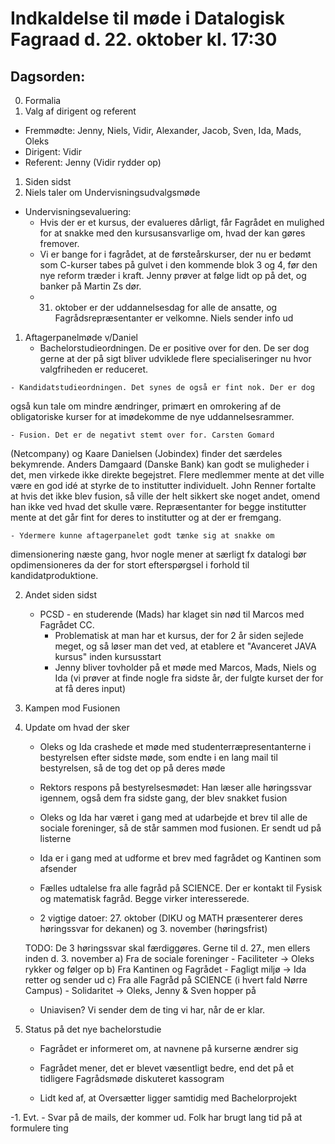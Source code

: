 # Indkaldelse til møde i Datalogisk Fagraad d. 22. oktober kl. 17:30

## Dagsorden:

0. Formalia
  0. Valg af dirigent og referent
  - Fremmødte: Jenny, Niels, Vidir, Alexander, Jacob, Sven, Ida, Mads, Oleks
  - Dirigent: Vidir
  - Referent: Jenny (Vidir rydder op)
1. Siden sidst
  0. Niels taler om Undervisningsudvalgsmøde
  - Undervisningsevaluering:
    - Hvis der er et kursus, der evalueres dårligt, får Fagrådet en mulighed for at snakke med den kursusansvarlige om, hvad der kan gøres fremover.
    - Vi er bange for i fagrådet, at de førsteårskurser, der nu er bedømt som C-kurser tabes på gulvet i den kommende blok 3 og 4, før den nye reform træder i kraft. Jenny prøver at følge lidt op på det, og banker på Martin Zs dør. 
    - 31. oktober er der uddannelsesdag for alle de ansatte, og Fagrådsrepræsentanter er velkomne. Niels sender info ud
  
  1. Aftagerpanelmøde v/Daniel
     - Bachelorstudieordningen. De er positive over for den. De ser dog
gerne at der på sigt bliver udviklede flere specialiseringer nu hvor
valgfriheden er reduceret.

    - Kandidatstudieordningen. Det synes de også er fint nok. Der er dog
også kun tale om mindre ændringer, primært en omrokering af de
obligatoriske kurser for at imødekomme de nye uddannelsesrammer.

    - Fusion. Det er de negativt stemt over for. Carsten Gomard
(Netcompany) og Kaare Danielsen (Jobindex) finder det særdeles
bekymrende. Anders Damgaard (Danske Bank) kan godt se muligheder i
det, men virkede ikke direkte begejstret. Flere medlemmer mente at det
ville være en god idé at styrke de to institutter individuelt. John
Renner fortalte at hvis det ikke blev fusion, så ville der helt
sikkert ske noget andet, omend han ikke ved hvad det skulle være.
Repræsentanter for begge institutter mente at det går fint for deres
to institutter og at der er fremgang.

    - Ydermere kunne aftagerpanelet godt tænke sig at snakke om
dimensionering næste gang, hvor nogle mener at særligt fx datalogi bør
opdimensioneres da der for stort efterspørgsel i forhold til
kandidatproduktione.

  2. Andet siden sidst
     - PCSD - en studerende (Mads) har klaget sin nød til Marcos med Fagrådet CC. 
        - Problematisk at man har et kursus, der for 2 år siden sejlede meget, og så løser man det ved, at etablere et "Avanceret JAVA kursus" inden kursusstart
        - Jenny bliver tovholder på et møde med Marcos, Mads, Niels og Ida (vi prøver at finde nogle fra sidste år, der fulgte kurset der for at få deres input)
        
2. Kampen mod Fusionen
  0. Update om hvad der sker
      - Oleks og Ida crashede et møde med studenterræpresentanterne i bestyrelsen efter sidste møde, som endte i en lang mail til bestyrelsen, så de tog det op på deres møde
      - Rektors respons på bestyrelsesmødet: Han læser alle høringssvar igennem, også dem fra sidste gang, der blev snakket fusion
      - Oleks og Ida har været i gang med at udarbejde et brev til alle de sociale foreninger, så de står sammen mod fusionen. Er sendt ud på listerne
      - Ida er i gang med at udforme et brev med fagrådet og Kantinen som afsender
      - Fælles udtalelse fra alle fagråd på SCIENCE. Der er kontakt til Fysisk og matematisk fagråd. Begge virker interesserede. 
      
      - 2 vigtige datoer: 27. oktober (DIKU og MATH præsenterer deres høringssvar for dekanen) og 3. november (høringsfrist)
      
      TODO: De 3 høringssvar skal færdiggøres. Gerne til d. 27., men ellers inden d. 3. november
            a) Fra de sociale foreninger - Faciliteter -> Oleks rykker og følger op
            b) Fra Kantinen og Fagrådet - Fagligt miljø -> Ida retter og sender ud
            c) Fra alle Fagråd på SCIENCE (i hvert fald Nørre Campus) - Solidaritet -> Oleks, Jenny & Sven hopper på

      - Uniavisen? Vi sender dem de ting vi har, når de er klar. 

3. Status på det nye bachelorstudie
    - Fagrådet er informeret om, at navnene på kurserne ændrer sig
    
    - Fagrådet mener, det er blevet væsentligt bedre, end det på et tidligere Fagrådsmøde diskuteret kassogram
     
    - Lidt ked af, at Oversætter ligger samtidig med Bachelorprojekt

-1. Evt.
    - Svar på de mails, der kommer ud. Folk har brugt lang tid på at formulere ting
